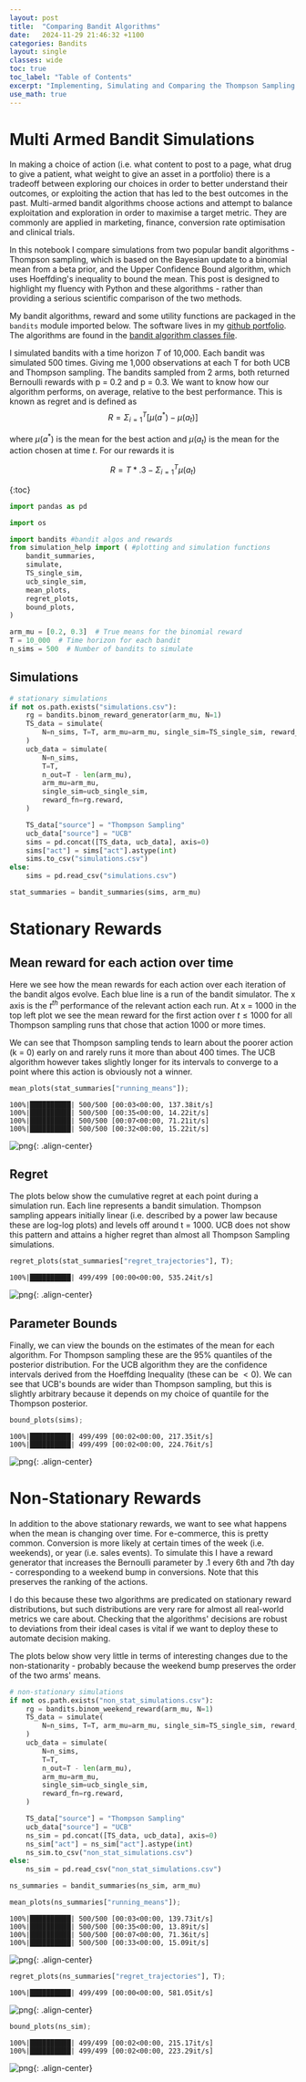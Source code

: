 ```yaml
---
layout: post
title:  "Comparing Bandit Algorithms"
date:   2024-11-29 21:46:32 +1100
categories: Bandits
layout: single
classes: wide
toc: true
toc_label: "Table of Contents"
excerpt: "Implementing, Simulating and Comparing the Thompson Sampling and Upper Confidence Bound algorithms"
use_math: true
---
```

<script type="text/x-mathjax-config">
    MathJax.Hub.Config({
    extensions: ["tex2jax.js"],
    jax: ["input/TeX", "output/HTML-CSS"],
    tex2jax: {
      inlineMath: [ ['$','$'], ["\\(","\\)"] ],
      displayMath: [ ['$$','$$'], ["\\[","\\]"] ],
      processEscapes: true
    },
    "HTML-CSS": { availableFonts: ["TeX"] }
  });
  </script>
<script src="https://cdn.mathjax.org/mathjax/latest/MathJax.js?config=TeX-AMS-MML_HTMLorMML" type="text/javascript"></script>
$\renewcommand{\hat}[1]{\widehat{#1}}$
# Multi Armed Bandit Simulations

In making a choice of action (i.e. what content to post to a page, what drug to give a patient, what weight to give an asset in a portfolio) there is a tradeoff between exploring our choices in order to better understand  their outcomes, or exploiting the action that has led to the best outcomes in the past. Multi-armed bandit algorithms choose actions and attempt to balance exploitation and exploration in order to maximise a target metric. They are commonly are applied in marketing, finance, conversion rate optimisation and clinical trials. 

In this notebook I compare simulations from two popular bandit algorithms - Thompson sampling, which is based on the Bayesian update to a binomial mean from a beta prior, and the Upper Confidence Bound algorithm, which uses Hoeffding's inequality to bound the mean. This post is designed to highlight my fluency with Python and these algorithms - rather than providing a serious scientific comparison of the two methods. 

My bandit algorithms, reward and some utility functions are packaged in the `bandits` module imported below. The software lives in my [github portfolio](https://github.com/c-ldwc/Portfolio/tree/main/Bandits/bandits). The algorithms are found in the [bandit algorithm classes file](https://github.com/c-ldwc/Portfolio/blob/main/Bandits/bandits/banditClasses.py). 

I simulated bandits with a time horizon $T$ of 10,000. Each bandit was simulated 500 times. Giving me 1,000 observations at each T for both UCB and Thompson sampling. The bandits sampled from 2 arms, both returned Bernoulli rewards with p = 0.2 and p = 0.3. We want to know how our algorithm performs, on average, relative to the best performance. This is known as regret and is defined as 
$$R = \Sigma_{i=1}^{T}\left[\mu(a^*) - \mu(a_t)\right]$$ 

where $\mu(a^*)$ is the mean for the best action and $\mu(a_t)$ is the mean for the action chosen at time $t$. For our rewards it is 

$$R = T*.3 - \Sigma_{i=1}^{T}\mu(a_t)$$

{:toc}


```python
import pandas as pd

import os

import bandits #bandit algos and rewards
from simulation_help import ( #plotting and simulation functions
    bandit_summaries,
    simulate,
    TS_single_sim,
    ucb_single_sim,
    mean_plots,
    regret_plots,
    bound_plots,
)

arm_mu = [0.2, 0.3]  # True means for the binomial reward
T = 10_000  # Time horizon for each bandit
n_sims = 500  # Number of bandits to simulate
```

## Simulations


```python
# stationary simulations
if not os.path.exists("simulations.csv"):
    rg = bandits.binom_reward_generator(arm_mu, N=1)
    TS_data = simulate(
        N=n_sims, T=T, arm_mu=arm_mu, single_sim=TS_single_sim, reward_fn=rg.reward
    )
    ucb_data = simulate(
        N=n_sims,
        T=T,
        n_out=T - len(arm_mu),
        arm_mu=arm_mu,
        single_sim=ucb_single_sim,
        reward_fn=rg.reward,
    )

    TS_data["source"] = "Thompson Sampling"
    ucb_data["source"] = "UCB"
    sims = pd.concat([TS_data, ucb_data], axis=0)
    sims["act"] = sims["act"].astype(int)
    sims.to_csv("simulations.csv")
else:
    sims = pd.read_csv("simulations.csv")

stat_summaries = bandit_summaries(sims, arm_mu)
```

# Stationary Rewards
## Mean reward for each action over time 

Here we see how the mean rewards for each action over each iteration of the bandit algos evolve. Each blue line is a run of the bandit simulator. The x axis is the $t^{th}$ performance of the relevant action each run. At x = 1000 in the top left plot we see the mean reward for the first action over $t\leq1000$ for all Thompson sampling runs that chose that action 1000 or more times. 

We can see that Thompson sampling tends to learn about the poorer action (k = 0) early on and rarely runs it more than about 400 times. The UCB algorithm however takes slightly longer for its intervals to converge to a point where this action is obviously not a winner. 


```python
mean_plots(stat_summaries["running_means"]);
```

    100%|██████████| 500/500 [00:03<00:00, 137.38it/s]
    100%|██████████| 500/500 [00:35<00:00, 14.22it/s]
    100%|██████████| 500/500 [00:07<00:00, 71.21it/s]
    100%|██████████| 500/500 [00:32<00:00, 15.22it/s]



    
![png](/assets/images/2024-11-30%20Comparing%20Bandit%20Algorithms_7_1.png){: .align-center}
    


## Regret
The plots below show the cumulative regret at each point during a simulation run. Each line represents a bandit simulation. Thompson sampling appears initially linear (i.e. described by a power law because these are log-log plots) and levels off around t = 1000. UCB does not show this pattern and attains a higher regret than almost all Thompson Sampling simulations. 


```python
regret_plots(stat_summaries["regret_trajectories"], T);
```

    100%|██████████| 499/499 [00:00<00:00, 535.24it/s]



    
![png](/assets/images/2024-11-30%20Comparing%20Bandit%20Algorithms_9_1.png){: .align-center}
    


## Parameter Bounds

Finally, we can view the bounds on the estimates of the mean for each algorithm. For Thompson sampling these are the 95% quantiles of the posterior distribution. For the UCB algorithm they are the confidence intervals derived from the Hoeffding Inequality (these can be $\lt 0$).  We can see that UCB's bounds are wider than Thompson sampling, but this is slightly arbitrary because it depends on my choice of quantile for the Thompson posterior. 


```python
bound_plots(sims);
```

    100%|██████████| 499/499 [00:02<00:00, 217.35it/s]
    100%|██████████| 499/499 [00:02<00:00, 224.76it/s]



    
![png](/assets/images/2024-11-30%20Comparing%20Bandit%20Algorithms_11_1.png){: .align-center}
    


# Non-Stationary Rewards

In addition to the above stationary rewards, we want to see what happens when the mean is changing over time. For e-commerce, this is pretty common. Conversion is more likely at certain times of the week (i.e. weekends), or year (i.e. sales events). To simulate this I have a reward generator that increases the Bernoulli parameter by .1 every 6th and 7th day - corresponding to a weekend bump in conversions. Note that this preserves the ranking of the actions. 

I do this because these two algorithms are predicated on stationary reward distributions, but such distributions are very rare for almost all real-world metrics we care about. Checking that the algorithms' decisions are robust to deviations from their ideal cases is vital if we want to deploy these to automate decision making.

The plots below show very little in terms of interesting changes due to the non-stationarity - probably because the weekend bump preserves the order of the two arms' means. 


```python
# non-stationary simulations
if not os.path.exists("non_stat_simulations.csv"):
    rg = bandits.binom_weekend_reward(arm_mu, N=1)
    TS_data = simulate(
        N=n_sims, T=T, arm_mu=arm_mu, single_sim=TS_single_sim, reward_fn=rg.reward
    )
    ucb_data = simulate(
        N=n_sims,
        T=T,
        n_out=T - len(arm_mu),
        arm_mu=arm_mu,
        single_sim=ucb_single_sim,
        reward_fn=rg.reward,
    )

    TS_data["source"] = "Thompson Sampling"
    ucb_data["source"] = "UCB"
    ns_sim = pd.concat([TS_data, ucb_data], axis=0)
    ns_sim["act"] = ns_sim["act"].astype(int)
    ns_sim.to_csv("non_stat_simulations.csv")
else:
    ns_sim = pd.read_csv("non_stat_simulations.csv")

ns_summaries = bandit_summaries(ns_sim, arm_mu)
```


```python
mean_plots(ns_summaries["running_means"]);
```

    100%|██████████| 500/500 [00:03<00:00, 139.73it/s]
    100%|██████████| 500/500 [00:35<00:00, 13.89it/s]
    100%|██████████| 500/500 [00:07<00:00, 71.36it/s]
    100%|██████████| 500/500 [00:33<00:00, 15.09it/s]



    
![png](/assets/images/2024-11-30%20Comparing%20Bandit%20Algorithms_14_1.png){: .align-center}
    



```python
regret_plots(ns_summaries["regret_trajectories"], T);
```

    100%|██████████| 499/499 [00:00<00:00, 581.05it/s]



    
![png](/assets/images/2024-11-30%20Comparing%20Bandit%20Algorithms_15_1.png){: .align-center}
    



```python
bound_plots(ns_sim);
```

    100%|██████████| 499/499 [00:02<00:00, 215.17it/s]
    100%|██████████| 499/499 [00:02<00:00, 223.29it/s]



    
![png](/assets/images/2024-11-30%20Comparing%20Bandit%20Algorithms_16_1.png){: .align-center}
    

